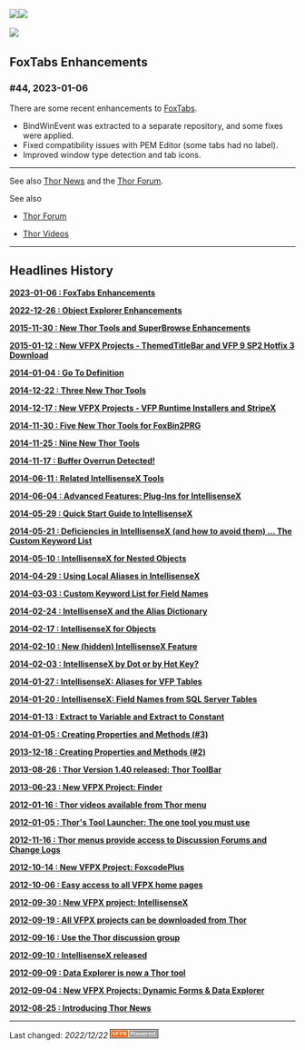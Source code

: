 ![](Images/Thor.png)![](Images/Thor_news.png)  

![](Images/Thor_greenline.png)

**FoxTabs Enhancements** 
---

### #44, 2023-01-06

There are some recent enhancements to [FoxTabs](https://github.com/VFPX/FoxTabs).

* BindWinEvent was extracted to a separate repository, and some fixes were applied.
* Fixed compatibility issues with PEM Editor (some tabs had no label).
* Improved window type detection and tab icons.


---
See also [Thor News](../Thor_news.md) and the [Thor Forum](https://groups.google.com/forum/?fromgroups#!forum/FoxProThor).  


See also
* [Thor Forum](http://groups.google.com/group/FoxProThor)

* [Thor Videos](Thor_videos.md)

---

Headlines History
---

**[2023-01-06 : FoxTabs Enhancements](NewsItems/Item_44.md)** 

**[2022-12-26 : Object Explorer Enhancements](NewsItems/Item_43.md)** 

**[2015-11-30 : New Thor Tools and SuperBrowse Enhancements](NewsItems/Item_42.md)**

**[2015-01-12 : New VFPX Projects - ThemedTitleBar and VFP 9 SP2 Hotfix 3 Download](NewsItems/Item_41.md)**

**[2014-01-04 : Go To Definition](NewsItems/Tweet_27.md)**

**[2014-12-22 : Three New Thor Tools](NewsItems/Tweet_26.md)**

**[2014-12-17 : New VFPX Projects - VFP Runtime Installers and StripeX](NewsItems/Item_38.md)**

**[2014-11-30 : Five New Thor Tools for FoxBin2PRG](NewsItems/Tweet_25.md)**

**[2014-11-25 : Nine New Thor Tools](NewsItems/Tweet_24.md)**

**[2014-11-17 : Buffer Overrun Detected!](NewsItems/Tweet_23.md)**

**[2014-06-11 : Related IntellisenseX Tools](NewsItems/Tweet_22.md)**

**[2014-06-04 : Advanced Features: Plug-Ins for IntellisenseX](NewsItems/Tweet_21.md)**

**[2014-05-29 : Quick Start Guide to IntellisenseX](NewsItems/Tweet_20.md)**

**[2014-05-21 : Deficiencies in IntellisenseX (and how to avoid them) … The Custom Keyword List](NewsItems/Tweet_19.md)**

**[2014-05-10 : IntellisenseX for Nested Objects](NewsItems/Tweet_18.md)**

**[2014-04-29 : Using Local Aliases in IntellisenseX](NewsItems/Tweet_17.md)**

**[2014-03-03 : Custom Keyword List for Field Names](NewsItems/Tweet_16.md)**

**[2014-02-24 : IntellisenseX and the Alias Dictionary](NewsItems/Tweet_15.md)**

**[2014-02-17 : IntellisenseX for Objects](NewsItems/Tweet_14.md)**

**[2014-02-10 : New (hidden) IntellisenseX Feature](NewsItems/Tweet_13.md)**

**[2014-02-03 : IntellisenseX by Dot or by Hot Key?](NewsItems/Tweet_12.md)**

**[2014-01-27 : IntellisenseX: Aliases for VFP Tables](NewsItems/Tweet_11.md)**

**[2014-01-20 : IntellisenseX: Field Names from SQL Server Tables](NewsItems/Tweet_10.md)**

**[2014-01-13 : Extract to Variable and Extract to Constant](NewsItems/Tweet_09.md)**

**[2014-01-05 : Creating Properties and Methods (#3)](NewsItems/Tweet_08.md)**

**[2013-12-18 : Creating Properties and Methods (#2)](NewsItems/Tweet_07.md)**

**[2013-08-26 :  Thor Version 1.40 released: Thor ToolBar](NewsItems/Item_18.md)**

**[2013-06-23 :  New VFPX Project: Finder](NewsItems/Item_17.md)**

**[2012-01-16 :  Thor videos available from Thor menu](NewsItems/Item_14.md)**

**[2012-01-05 :  Thor's Tool Launcher: The one tool you must use](NewsItems/Item_13.md)**

**[2012-11-16 :  Thor menus provide access to Discussion Forums and Change Logs](NewsItems/Item_12.md)**

**[2012-10-14 :  New VFPX Project: FoxcodePlus](NewsItems/Item_10.md)**

**[2012-10-06 :  Easy access to all VFPX home pages](NewsItems/Item_9.md)**

**[2012-09-30 :  New VFPX project: IntellisenseX](NewsItems/Item_8.md)**

**[2012-09-19 :  All VFPX projects can be downloaded from Thor](NewsItems/Item_7.md)**

**[2012-09-16 :  Use the Thor discussion group](NewsItems/Item_6.md)**

**[2012-09-10 :  IntellisenseX released](NewsItems/Item_5.md)**

**[2012-09-09 :  Data Explorer is now a Thor tool](NewsItems/Item_4.md)**

**[2012-09-04 :  New VFPX Projects: Dynamic Forms & Data Explorer](NewsItems/Item_3.md)**

**[2012-08-25 : Introducing Thor News](NewsItems/Item_1.md)**

---


Last changed: _2022/12/22_ ![Picture](./images/vfpxpoweredby_alternative.gif)

